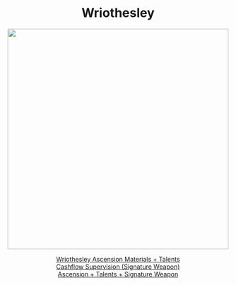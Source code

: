 <body>
  <div align="center">
    <h1> Wriothesley </h1>
<img src="https://images-wixmp-ed30a86b8c4ca887773594c2.wixmp.com/f/a49adb38-9065-4dad-90bd-c509368fd68e/dgbzyd6-1e3a7a90-8746-4745-93de-d4f8f2661249.png/v1/fill/w_1280,h_975/4_1_wriothesley_web_event_wallpaper_png_render_by_mandatorymochi_dgbzyd6-fullview.png?token=eyJ0eXAiOiJKV1QiLCJhbGciOiJIUzI1NiJ9.eyJzdWIiOiJ1cm46YXBwOjdlMGQxODg5ODIyNjQzNzNhNWYwZDQxNWVhMGQyNmUwIiwiaXNzIjoidXJuOmFwcDo3ZTBkMTg4OTgyMjY0MzczYTVmMGQ0MTVlYTBkMjZlMCIsIm9iaiI6W1t7ImhlaWdodCI6Ijw9OTc1IiwicGF0aCI6IlwvZlwvYTQ5YWRiMzgtOTA2NS00ZGFkLTkwYmQtYzUwOTM2OGZkNjhlXC9kZ2J6eWQ2LTFlM2E3YTkwLTg3NDYtNDc0NS05M2RlLWQ0ZjhmMjY2MTI0OS5wbmciLCJ3aWR0aCI6Ijw9MTI4MCJ9XV0sImF1ZCI6WyJ1cm46c2VydmljZTppbWFnZS5vcGVyYXRpb25zIl19.-hGXzN0XfmhC7l7areWX-PFOUgK_Qb12cBe2cmFxixU" width=500>
<p></p>
<a href="">Wriothesley Ascension Materials + Talents</a><br>
<a href="">Cashflow Supervision (Signature Weapon)</a><br>
<a href="">Ascension + Talents + Signature Weapon</a>
  
  </div>
</body>
